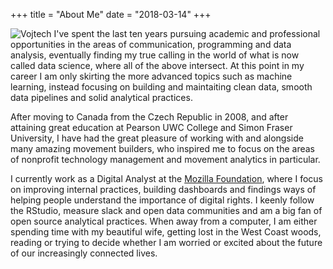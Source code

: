 +++
title = "About Me"
date = "2018-03-14"
+++


![Vojtech](/img/me.jpg) I've spent the last ten years pursuing academic and professional opportunities in the areas of communication, programming and data analysis, eventually finding my true calling in the world of what is now called data science, where all of the above intersect. At this point in my career I am only skirting the more advanced topics such as machine learning, instead focusing on building and maintaiting clean data, smooth data pipelines and solid analytical practices.

After moving to Canada from the Czech Republic in 2008, and after attaining great education at Pearson UWC College and Simon Fraser University, I have had the great pleasure of working with and alongside many amazing movement builders, who inspired me to focus on the areas of nonprofit technology management and movement analytics in particular. 

I currently work as a Digital Analyst at the [Mozilla Foundation](https://foundation.mozilla.org), where I focus on improving internal practices, building dashboards and findings ways of helping people understand the importance of digital rights. I keenly follow the RStudio, measure slack and open data communities and am a big fan of open source analytical practices. When away from a computer, I am either spending time with my beautiful wife, getting lost in the West Coast woods, reading or trying to decide whether I am worried or excited about the future of our increasingly connected lives.    



